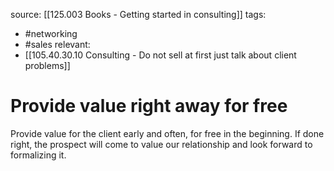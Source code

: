 source: [[125.003 Books - Getting started in consulting]]
tags:
- #networking 
- #sales
relevant:
- [[105.40.30.10 Consulting - Do not sell at first just talk about client problems]]

# Provide value right away for free

Provide value for the client early and often, for free in the beginning. If done right, the prospect will come to value our relationship and look forward to formalizing it.

